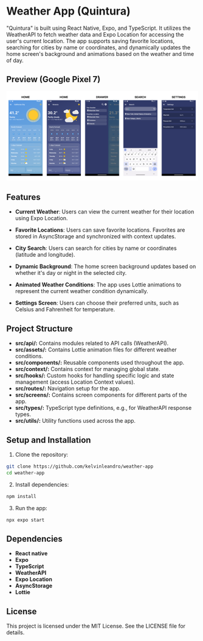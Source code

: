 # Weather App (Quintura)

"Quintura" is built using React Native, Expo, and TypeScript. It utilizes the WeatherAPI to fetch weather data and Expo Location for accessing the user's current location. The app supports saving favorite locations, searching for cities by name or coordinates, and dynamically updates the home screen's background and animations based on the weather and time of day.

## Preview (Google Pixel 7)

![preview](./assets/preview.png)

## Features

- **Current Weather**: Users can view the current weather for their location using Expo Location.

- **Favorite Locations**: Users can save favorite locations. Favorites are stored in AsyncStorage and synchronized with context updates.

- **City Search**: Users can search for cities by name or coordinates (latitude and longitude).

- **Dynamic Background**: The home screen background updates based on whether it's day or night in the selected city.

- **Animated Weather Conditions**: The app uses Lottie animations to represent the current weather condition dynamically.

- **Settings Screen**: Users can choose their preferred units, such as Celsius and Fahrenheit for temperature.

## Project Structure

- **src/api/:** Contains modules related to API calls (WeatherAPI).
- **src/assets/:** Contains Lottie animation files for different weather conditions.
- **src/components/:** Reusable components used throughout the app.
- **src/context/:** Contains context for managing global state.
- **src/hooks/:** Custom hooks for handling specific logic and state management (access Location Context values).
- **src/routes/:** Navigation setup for the app.
- **src/screens/:** Contains screen components for different parts of the app.
- **src/types/:** TypeScript type definitions, e.g., for WeatherAPI response types.
- **src/utils/:** Utility functions used across the app.

## Setup and Installation

1. Clone the repository:

```bash
git clone https://github.com/kelvinleandro/weather-app
cd weather-app
```

2. Install dependencies:

```bash
npm install
```

3. Run the app:

```bash
npx expo start
```

## Dependencies

- **React native**
- **Expo**
- **TypeScript**
- **WeatherAPI**
- **Expo Location**
- **AsyncStorage**
- **Lottie**

## License

This project is licensed under the MIT License. See the LICENSE file for details.

